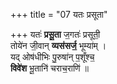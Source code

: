 +++
title = "07 यतः प्रसूता"

+++
यतः॑ **प्रसू॒ता** ज॒गतः॑ प्रसूती॒  
तोये॑न जी॒वान् **व्यस॑सर्ज॒** भूम्या॑म् ।  
यद् ओष॑धीभिः पु॒रुषा॑न् प॒शूँश्च॒  
**विवे॑श** भू॒तानि॑ चराच॒राणि॑ ॥